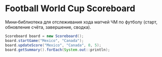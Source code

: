# Football World Cup Scoreboard

Мини‑библиотека для отслеживания хода матчей ЧМ по футболу (старт, обновление счёта, завершение, сводка).


```java
Scoreboard board = new Scoreboard();
board.startGame("Mexico", "Canada");
board.updateScore("Mexico", "Canada", 0, 5);
board.getSummary().forEach(System.out::println);
```
